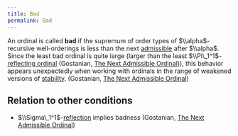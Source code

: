 ```yaml
---
title: Bad
permalink: Bad
---
```


An ordinal is called **bad** if the supremum of order types of $\\alpha$-recursive well-orderings is less than the next [admissible](Admissible "Admissible") after $\\alpha$. Since the least bad ordinal is quite large (larger than the least $\\Pi\_1^1$-[reflecting ordinal](Reflecting_ordinal "Reflecting ordinal") (Gostanian, [The Next Admissible Ordinal](https://core.ac.uk/download/pdf/82692209.pdf#page=32))), this behavior appears unexpectedly when working with ordinals in the range of weakened versions of [stability](Stable "Stable"). (Gostanian, [The Next Admissible Ordinal](https://core.ac.uk/download/pdf/82692209.pdf))
## Relation to other conditions
-   $\\Sigma\_1^1$-[reflection](Reflecting_ordinal "Reflecting ordinal") implies badness (Gostanian, [The Next Admissible Ordinal](https://core.ac.uk/download/pdf/82692209.pdf#page=28))
